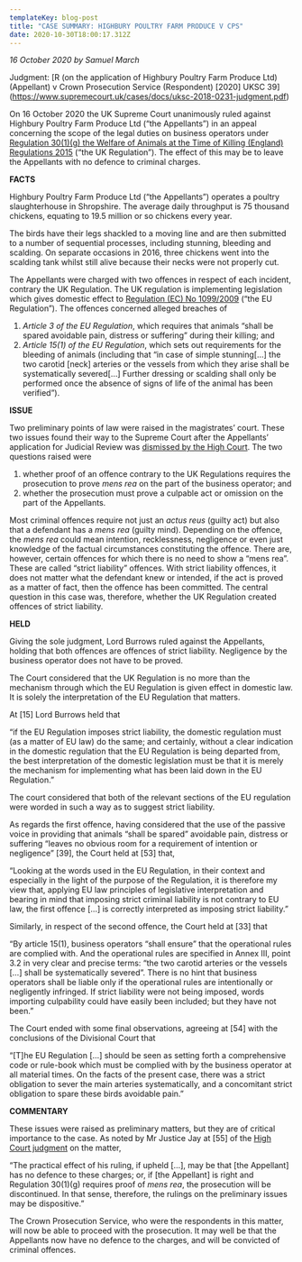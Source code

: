 ```yaml
---
templateKey: blog-post
title: "CASE SUMMARY: HIGHBURY POULTRY FARM PRODUCE V CPS"
date: 2020-10-30T18:00:17.312Z
---
```

*16 October 2020 by Samuel March*

Judgment: [R (on the application of Highbury Poultry Farm Produce Ltd) (Appellant) v Crown Prosecution Service (Respondent) \[2020] UKSC 39](https://www.supremecourt.uk/cases/docs/uksc-2018-0231-judgment.pdf)

On 16 October 2020 the UK Supreme Court unanimously ruled against Highbury Poultry Farm Produce Ltd (“the Appellants”) in an appeal concerning the scope of the legal duties on business operators under [Regulation 30(1)(g) the Welfare of Animals at the Time of Killing (England) Regulations 2015](https://www.legislation.gov.uk/uksi/2015/1782/regulation/30/made) (“the UK Regulation”). The effect of this may be to leave the Appellants with no defence to criminal charges.

**FACTS**

Highbury Poultry Farm Produce Ltd (“the Appellants”) operates a poultry slaughterhouse in Shropshire. The average daily throughput is 75 thousand chickens, equating to 19.5 million or so chickens every year.

The birds have their legs shackled to a moving line and are then submitted to a number of sequential processes, including stunning, bleeding and scalding. On separate occasions in 2016, three chickens went into the scalding tank whilst still alive because their necks were not properly cut.

The Appellants were charged with two offences in respect of each incident, contrary the UK Regulation. The UK regulation is implementing legislation which gives domestic effect to [Regulation (EC) No 1099/2009](https://eur-lex.europa.eu/LexUriServ/LexUriServ.do?uri=OJ:L:2009:303:0001:0030:EN:PDF) (“the EU Regulation”). The offences concerned alleged breaches of

1. *Article 3 of the EU Regulation*, which requires that animals “shall be spared avoidable pain, distress or suffering” during their killing; and
2. *Article 15(1) of the EU Regulation*, which sets out requirements for the bleeding of animals (including that “in case of simple stunning\[…] the two carotid \[neck] arteries or the vessels from which they arise shall be systematically severed\[…] Further dressing or scalding shall only be performed once the absence of signs of life of the animal has been verified”).

**ISSUE**

Two preliminary points of law were raised in the magistrates’ court. These two issues found their way to the Supreme Court after the Appellants’ application for Judicial Review was [dismissed by the High Court](https://www.bailii.org/ew/cases/EWHC/Admin/2018/3122.html). The two questions raised were

1. whether proof of an offence contrary to the UK Regulations requires the prosecution to prove *mens rea* on the part of the business operator; and
2. whether the prosecution must prove a culpable act or omission on the part of the Appellants.

Most criminal offences require not just an *actus reus* (guilty act) but also that a defendant has a *mens rea* (guilty mind). Depending on the offence, the *mens rea* could mean intention, recklessness, negligence or even just knowledge of the factual circumstances constituting the offence. There are, however, certain offences for which there is no need to show a “mens rea”. These are called “strict liability” offences. With strict liability offences, it does not matter what the defendant knew or intended, if the act is proved as a matter of fact, then the offence has been committed. The central question in this case was, therefore, whether the UK Regulation created offences of strict liability.

**HELD**

Giving the sole judgment, Lord Burrows ruled against the Appellants, holding that both offences are offences of strict liability. Negligence by the business operator does not have to be proved.

The Court considered that the UK Regulation is no more than the mechanism through which the EU Regulation is given effect in domestic law. It is solely the interpretation of the EU Regulation that matters.

At \[15] Lord Burrows held that

“if the EU Regulation imposes strict liability, the domestic regulation must (as a matter of EU law) do the same; and certainly, without a clear indication in the domestic regulation that the EU Regulation is being departed from, the best interpretation of the domestic legislation must be that it is merely the mechanism for implementing what has been laid down in the EU Regulation.”

The court considered that both of the relevant sections of the EU regulation were worded in such a way as to suggest strict liability.

As regards the first offence, having considered that the use of the passive voice in providing that animals “shall be spared” avoidable pain, distress or suffering “leaves no obvious room for a requirement of intention or negligence” \[39], the Court held at \[53] that,

“Looking at the words used in the EU Regulation, in their context and especially in the light of the purpose of the Regulation, it is therefore my view that, applying EU law principles of legislative interpretation and bearing in mind that imposing strict criminal liability is not contrary to EU law, the first offence \[…] is correctly interpreted as imposing strict liability.”

Similarly, in respect of the second offence, the Court held at \[33] that

“By article 15(1), business operators “shall ensure” that the operational rules are complied with. And the operational rules are specified in Annex III, point 3.2 in very clear and precise terms: “the two carotid arteries or the vessels \[…] shall be systematically severed”. There is no hint that business operators shall be liable only if the operational rules are intentionally or negligently infringed. If strict liability were not being imposed, words importing culpability could have easily been included; but they have not been.”

The Court ended with some final observations, agreeing at \[54] with the conclusions of the Divisional Court that

“\[T]he EU Regulation \[…] should be seen as setting forth a comprehensive code or rule-book which must be complied with by the business operator at all material times. On the facts of the present case, there was a strict obligation to sever the main arteries systematically, and a concomitant strict obligation to spare these birds avoidable pain.”

**COMMENTARY**

These issues were raised as preliminary matters, but they are of critical importance to the case. As noted by Mr Justice Jay at \[55] of the [High Court judgment](https://www.bailii.org/ew/cases/EWHC/Admin/2018/3122.html) on the matter,

“The practical effect of his ruling, if upheld \[…], may be that \[the Appellant] has no defence to these charges; or, if \[the Appellant] is right and Regulation 30(1)(g) requires proof of *mens rea*, the prosecution will be discontinued. In that sense, therefore, the rulings on the preliminary issues may be dispositive.”

The Crown Prosecution Service, who were the respondents in this matter, will now be able to proceed with the prosecution. It may well be that the Appellants now have no defence to the charges, and will be convicted of criminal offences.

<!--EndFragment-->